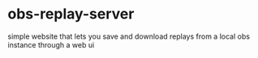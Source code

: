 # obs-replay-server

simple website that lets you save and download replays from a local obs instance through a web ui